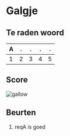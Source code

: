 # Galgje

## Te raden woord

|A|.|.|.|.|
|-|-|-|-|-|
|1|2|3|4|5|

## Score
![gallow](./images/1.png)

## Beurten
1. reqA is goed
